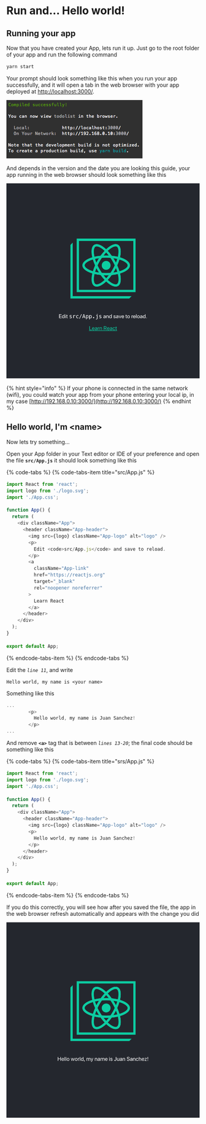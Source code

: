 # Run and... Hello world!

## Running your app

Now that you have created your App, lets run it up. Just go to the root folder of your app and run the following command

```bash
yarn start
```

Your prompt should look something like this when you run your app successfully, and it will open a tab in the web browser with your app deployed at [http://localhost:3000/](http://localhost:3000/).

![Prompt output when you are running your app](.gitbook/assets/captura-de-pantalla-2019-10-28-a-la-s-9.58.31-p.-m..png)

And depends in the version and the date you are looking this guide, your app running in the web browser should look something like this

![App running in the web browser](.gitbook/assets/captura-de-pantalla-2019-10-28-a-la-s-10.03.26-p.-m..png)

{% hint style="info" %}
If your phone is connected in the same network \(wifi\), you could watch your app from your phone entering your local ip, in my case [http://192.168.0.10:3000/](http://192.168.0.10:3000/)
{% endhint %}

## Hello world, I'm &lt;name&gt;

Now lets try something...

Open your App folder in your Text editor or IDE of your preference and open the file **`src/App.js`** it should look something like this

{% code-tabs %}
{% code-tabs-item title="src/App.js" %}
```javascript
import React from 'react';
import logo from './logo.svg';
import './App.css';

function App() {
  return (
    <div className="App">
      <header className="App-header">
        <img src={logo} className="App-logo" alt="logo" />
        <p>
          Edit <code>src/App.js</code> and save to reload.
        </p>
        <a
          className="App-link"
          href="https://reactjs.org"
          target="_blank"
          rel="noopener noreferrer"
        >
          Learn React
        </a>
      </header>
    </div>
  );
}

export default App;
```
{% endcode-tabs-item %}
{% endcode-tabs %}

Edit the _`line 11`_, and write

```text
Hello world, my name is <your name>
```

Something like this

```javascript
...
        <p>
          Hello world, my name is Juan Sanchez!
        </p>
...
```

And remove **`<a>`** tag that is between _`lines 13-20`_; the final code should be something like this

{% code-tabs %}
{% code-tabs-item title="srs/App.js" %}
```javascript
import React from 'react';
import logo from './logo.svg';
import './App.css';

function App() {
  return (
    <div className="App">
      <header className="App-header">
        <img src={logo} className="App-logo" alt="logo" />
        <p>
          Hello world, my name is Juan Sanchez!
        </p>
      </header>
    </div>
  );
}

export default App;
```
{% endcode-tabs-item %}
{% endcode-tabs %}

If you do this correctly, you will see how after you saved the file, the app in the web browser refresh automatically and appears with the change you did

![App running in the web browser after the change](.gitbook/assets/captura-de-pantalla-2019-10-28-a-la-s-10.20.11-p.-m..png)

